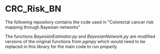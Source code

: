 # CRC_Risk_BN

The following repository contains the code used in "Colorectal cancer risk mapping through Bayesian networks"

The functions _BayesianEstimator.py_ and _BayesianNetwork.py_ are modified versions of the original functions from _pgmpy_ which would need to be replaced in this library for the main code to run properly

